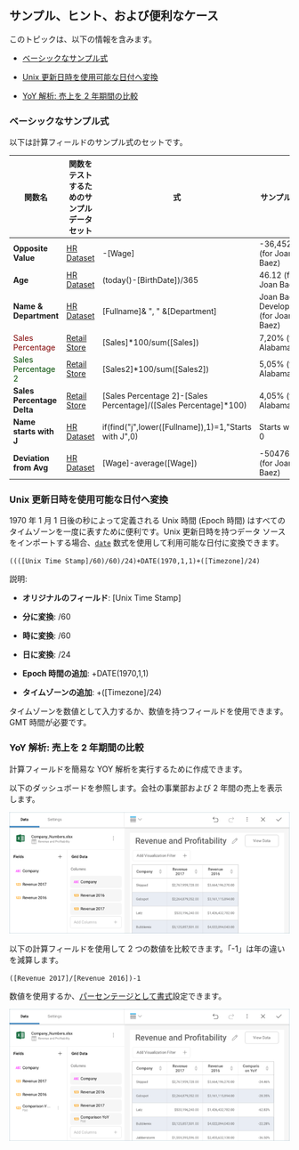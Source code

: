 ## サンプル、ヒント、および便利なケース

このトピックは、以下の情報を含みます。

  - [ベーシックなサンプル式](#basic-sample-expressions)

  - [Unix 更新日時を使用可能な日付へ変換](#converting-unix-timestamps)

  - [YoY 解析: 売上を 2 年期間の比較](#yoy-analysis-revenue)

<a name='basic-sample-expressions'></a>
### ベーシックなサンプル式

以下は計算フィールドのサンプル式のセットです。


| 関数名              | 関数をテストするためのサンプル データセット                                                               | 式                                                        | サンプル出力                          |
| -------------------------- | --------------------------------------------------------------------------------------------- | ----------------------------------------------------------------- | -------------------------------------- |
| **Opposite Value**         | [HR Dataset](http://download.infragistics.com/reportplus/help/samples/HR%20Dataset_2016.xlsx) | \-[Wage]                                                          | \-36,452.00 (for Joan Baez)            |
| **Age**                    | [HR Dataset](http://download.infragistics.com/reportplus/help/samples/HR%20Dataset_2016.xlsx) | (today()-[BirthDate])/365                                         | 46.12 (for Joan Baez)                  |
| **Name & Department**      | [HR Dataset](http://download.infragistics.com/reportplus/help/samples/HR%20Dataset_2016.xlsx) | [Fullname]& ", " &[Department]                                    | Joan Baez, Development (for Joan Baez) |
| <span style="color: #800000" style="font-weight:bold">Sales Percentage</span>           | [Retail Store](http://download.infragistics.com/reportplus/help/samples/Retail_Store.xlsx)    | [Sales]\*100/sum([Sales])                                         | 7,20% (for Alabama)                    |
| <span style="color: #004c00" style="font-weight:bold">Sales Percentage 2</span>         | [Retail Store](http://download.infragistics.com/reportplus/help/samples/Retail_Store.xlsx)    | [Sales2]\*100/sum([Sales2])                                       | 5,05% (for Alabama)                    |
| **Sales Percentage Delta** | [Retail Store](http://download.infragistics.com/reportplus/help/samples/Retail_Store.xlsx)    | [Sales Percentage 2]-[Sales Percentage]/([Sales Percentage]\*100) | 4,05% (for Alabama)                    |
| **Name starts with J**     | [HR Dataset](http://download.infragistics.com/reportplus/help/samples/HR%20Dataset_2016.xlsx) | if(find("j",lower([Fullname]),1)=1,"Starts with J",0)             | Starts with J, 0                       |
| **Deviation from Avg**     | [HR Dataset](http://download.infragistics.com/reportplus/help/samples/HR%20Dataset_2016.xlsx) | [Wage]-average([Wage])                                            | \-50476.71 (for Joan Baez)             |

<a name='converting-unix-timestamps'></a>
### Unix 更新日時を使用可能な日付へ変換

1970 年 1 月 1 日後の秒によって定義される Unix 時間 (Epoch 時間) はすべてのタイムゾーンを一度に表すために便利です。Unix 更新日時を持つデータ ソースをインポートする場合、[`date`](date.md) 数式を使用して利用可能な日付に変換できます。

`((([Unix Time Stamp]/60)/60)/24)+DATE(1970,1,1)+([Timezone]/24)`

説明:

  - **オリジナルのフィールド**: [Unix Time Stamp]

  - **分に変換**: /60

  - **時に変換**: /60

  - **日に変換**: /24

  - **Epoch 時間の追加**: +DATE(1970,1,1)

  - **タイムゾーンの追加**: +([Timezone]/24)

タイムゾーンを数値として入力するか、数値を持つフィールドを使用できます。GMT 時間が必要です。

<a name='yoy-analysis-revenue'></a>
### YoY 解析: 売上を 2 年期間の比較

計算フィールドを簡易な YOY 解析を実行するために作成できます。

以下のダッシュボードを参照します。会社の事業部および 2 年間の売上を表示します。

![YoyAnalysisRevenue\_All](images/YoyAnalysisRevenue_All.png)

以下の計算フィールドを使用して 2 つの数値を比較できます。「-1」は年の違いを減算します。

`([Revenue 2017]/[Revenue 2016])-1`

数値を使用するか、[パーセンテージとして書式](~/jp/data-visualizations/fields/field-settings.md#numeric-fields)設定できます。

![YoyAnalysisPercentage\_All](images/YoyAnalysisPercentage_All.png)
